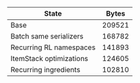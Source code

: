 | State                  | Bytes |
|------------------------|-------|
|Base                    |209521 |
|Batch same serializers  |168782 |
|Recurring RL namespaces |141893 |
|ItemStack optimizations |124605 |
|Recurring ingredients   |102810 |
